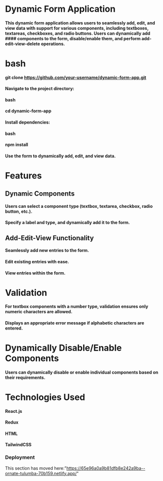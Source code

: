 # Dynamic Form Application
#### This dynamic form application allows users to seamlessly add, edit, and view data with support for various components, including textboxes, textareas, checkboxes, and radio buttons. Users can dynamically add #### components to the form, disable/enable them, and perform add-edit-view-delete operations.

# bash

#### git clone https://github.com/your-username/dynamic-form-app.git
#### Navigate to the project directory:

#### bash

#### cd dynamic-form-app
 #### Install dependencies:

#### bash
#### npm install


#### Use the form to dynamically add, edit, and view data.

# Features

## Dynamic Components
#### Users can select a component type (textbox, textarea, checkbox, radio button, etc.).
#### Specify a label and type, and dynamically add it to the form.
## Add-Edit-View Functionality
#### Seamlessly add new entries to the form.
#### Edit existing entries with ease.
#### View entries within the form.

# Validation
#### For textbox components with a number type, validation ensures only numeric characters are allowed.
 #### Displays an appropriate error message if alphabetic characters are entered.

# Dynamically Disable/Enable Components
#### Users can dynamically disable or enable individual components based on their requirements.

# Technologies Used
#### React.js
#### Redux
#### HTML
#### TailwindCSS

### Deployment

This section has moved here:"https://65e96a0a9b81dfb8e242a9ba--ornate-tulumba-70b159.netlify.app/"

